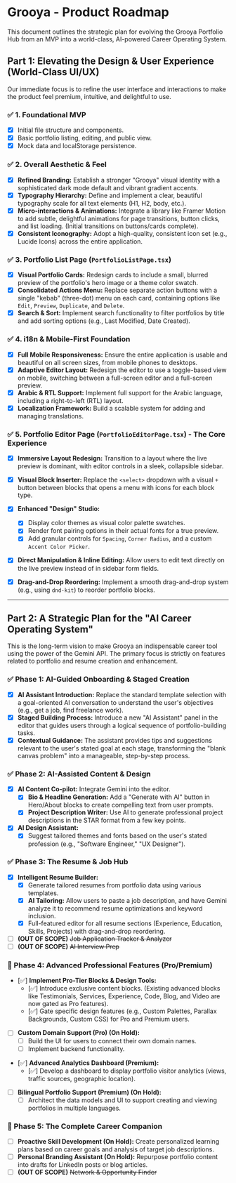 # Grooya - Product Roadmap

This document outlines the strategic plan for evolving the Grooya Portfolio Hub from an MVP into a world-class, AI-powered Career Operating System.

## Part 1: Elevating the Design & User Experience (World-Class UI/UX)

Our immediate focus is to refine the user interface and interactions to make the product feel premium, intuitive, and delightful to use.

### ✅ 1. Foundational MVP
- [x] Initial file structure and components.
- [x] Basic portfolio listing, editing, and public view.
- [x] Mock data and localStorage persistence.

### ✅ 2. Overall Aesthetic & Feel
- [x] **Refined Branding:** Establish a stronger "Grooya" visual identity with a sophisticated dark mode default and vibrant gradient accents.
- [x] **Typography Hierarchy:** Define and implement a clear, beautiful typography scale for all text elements (H1, H2, body, etc.).
- [x] **Micro-interactions & Animations:** Integrate a library like Framer Motion to add subtle, delightful animations for page transitions, button clicks, and list loading. (Initial transitions on buttons/cards complete).
- [x] **Consistent Iconography:** Adopt a high-quality, consistent icon set (e.g., Lucide Icons) across the entire application.

### ✅ 3. Portfolio List Page (`PortfolioListPage.tsx`)
- [x] **Visual Portfolio Cards:** Redesign cards to include a small, blurred preview of the portfolio's hero image or a theme color swatch.
- [x] **Consolidated Actions Menu:** Replace separate action buttons with a single "kebab" (three-dot) menu on each card, containing options like `Edit`, `Preview`, `Duplicate`, and `Delete`.
- [x] **Search & Sort:** Implement search functionality to filter portfolios by title and add sorting options (e.g., Last Modified, Date Created).

### ✅ 4. i18n & Mobile-First Foundation
- [x] **Full Mobile Responsiveness:** Ensure the entire application is usable and beautiful on all screen sizes, from mobile phones to desktops.
- [x] **Adaptive Editor Layout:** Redesign the editor to use a toggle-based view on mobile, switching between a full-screen editor and a full-screen preview.
- [x] **Arabic & RTL Support:** Implement full support for the Arabic language, including a right-to-left (RTL) layout.
- [x] **Localization Framework:** Build a scalable system for adding and managing translations.

### ✅ 5. Portfolio Editor Page (`PortfolioEditorPage.tsx`) - The Core Experience
- [x] **Immersive Layout Redesign:** Transition to a layout where the live preview is dominant, with editor controls in a sleek, collapsible sidebar.
- [x] **Visual Block Inserter:** Replace the `<select>` dropdown with a visual `+` button between blocks that opens a menu with icons for each block type.
- [x] **Enhanced "Design" Studio:**
    - [x] Display color themes as visual color palette swatches.
    - [x] Render font pairing options in their actual fonts for a true preview.
    - [x] Add granular controls for `Spacing`, `Corner Radius`, and a custom `Accent Color Picker`.
- [x] **Direct Manipulation & Inline Editing:** Allow users to edit text directly on the live preview instead of in sidebar form fields.
- [x] **Drag-and-Drop Reordering:** Implement a smooth drag-and-drop system (e.g., using `dnd-kit`) to reorder portfolio blocks.


---

## Part 2: A Strategic Plan for the "AI Career Operating System"

This is the long-term vision to make Grooya an indispensable career tool using the power of the Gemini API. The primary focus is strictly on features related to portfolio and resume creation and enhancement.

### ✅ Phase 1: AI-Guided Onboarding & Staged Creation
- [x] **AI Assistant Introduction:** Replace the standard template selection with a goal-oriented AI conversation to understand the user's objectives (e.g., get a job, find freelance work).
- [x] **Staged Building Process:** Introduce a new "AI Assistant" panel in the editor that guides users through a logical sequence of portfolio-building tasks.
- [x] **Contextual Guidance:** The assistant provides tips and suggestions relevant to the user's stated goal at each stage, transforming the "blank canvas problem" into a manageable, step-by-step process.

### ✅ Phase 2: AI-Assisted Content & Design
- [x] **AI Content Co-pilot:** Integrate Gemini into the editor.
    - [x] **Bio & Headline Generation:** Add a "Generate with AI" button in Hero/About blocks to create compelling text from user prompts.
    - [x] **Project Description Writer:** Use AI to generate professional project descriptions in the STAR format from a few key points.
- [x] **AI Design Assistant:**
    - [x] Suggest tailored themes and fonts based on the user's stated profession (e.g., "Software Engineer," "UX Designer").

### ✅ Phase 3: The Resume & Job Hub
- [x] **Intelligent Resume Builder:**
    - [x] Generate tailored resumes from portfolio data using various templates.
    - [x] **AI Tailoring:** Allow users to paste a job description, and have Gemini analyze it to recommend resume optimizations and keyword inclusion.
    - [x] Full-featured editor for all resume sections (Experience, Education, Skills, Projects) with drag-and-drop reordering.
- [ ] **(OUT OF SCOPE)** ~~Job Application Tracker & Analyzer~~
- [ ] **(OUT OF SCOPE)** ~~AI Interview Prep~~

### 🚀 Phase 4: Advanced Professional Features (Pro/Premium)
- [✅] **Implement Pro-Tier Blocks & Design Tools:**
    - [✅] Introduce exclusive content blocks. (Existing advanced blocks like Testimonials, Services, Experience, Code, Blog, and Video are now gated as Pro features).
    - [✅] Gate specific design features (e.g., Custom Palettes, Parallax Backgrounds, Custom CSS) for Pro and Premium users.
- [ ] **Custom Domain Support (Pro) (On Hold):**
    - [ ] Build the UI for users to connect their own domain names.
    - [ ] Implement backend functionality.
- [✅] **Advanced Analytics Dashboard (Premium):**
    - [✅] Develop a dashboard to display portfolio visitor analytics (views, traffic sources, geographic location).
- [ ] **Bilingual Portfolio Support (Premium) (On Hold):**
    - [ ] Architect the data models and UI to support creating and viewing portfolios in multiple languages.

### 🚀 Phase 5: The Complete Career Companion
- [ ] **Proactive Skill Development (On Hold):** Create personalized learning plans based on career goals and analysis of target job descriptions.
- [ ] **Personal Branding Assistant (On Hold):** Repurpose portfolio content into drafts for LinkedIn posts or blog articles.
- [ ] **(OUT OF SCOPE)** ~~Network & Opportunity Finder~~
